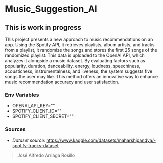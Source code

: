 # Music_Suggestion_AI

## This is work in progress

This project presents a new approach to music recommendations on an app. Using the Spotify API, it retrieves playlists, album artists, and tracks from a playlist, it randomize the songs and stores the first 25 songs of the randomized playlist. This data is uploaded to the OpenAI API, which analyzes it alongside a music dataset. By evaluating factors such as popularity, duration, danceability, energy, loudness, speechiness, acousticness, instrumentalness, and liveness, the system suggests five songs the user may like. This method offers an innovative way to enhance music recommendation accuracy and user satisfaction.

### Env Variables
* OPENAI_API_KEY=""
* SPOTIFY_CLIENT_ID=""
* SPOTIFY_CLIENT_SECRET=""

### Sources
- _Dataset source:_ https://www.kaggle.com/datasets/maharshipandya/-spotify-tracks-dataset


> José Alfredo Arriaga Rosillo

